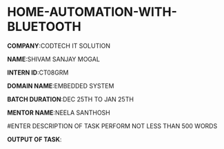 # HOME-AUTOMATION-WITH-BLUETOOTH

**COMPANY**:CODTECH IT SOLUTION

**NAME**:SHIVAM SANJAY MOGAL

**INTERN ID**:CT08GRM

**DOMAIN NAME**:EMBEDDED SYSTEM

**BATCH DURATION**:DEC 25TH TO JAN 25TH

**MENTOR NAME**:NEELA SANTHOSH

#ENTER DESCRIPTION OF TASK PERFORM NOT LESS THAN 500 WORDS

**OUTPUT OF TASK**:


